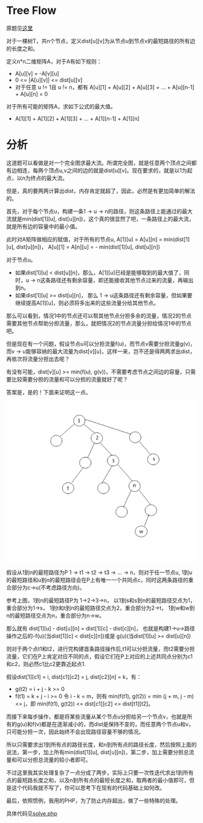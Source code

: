 # Tree Flow
原题见[这里](https://www.hackerrank.com/challenges/tree-flow/problem)

对于一棵树T，共n个节点，定义dist[u][v]为从节点u到节点v的最短路径的所有边的长度之和。

定义n*n二维矩阵A，对于A有如下规则：
* A[u][v] = -A[v][u]
* 0 <= |A[u][v]| <= dist[u][v]
* 对于任意 u != 1且 u != n，都有 A[u][1] + A[u][2] + A[u][3] + ... + A[u][n-1] + A[u][n] = 0

对于所有可能的矩阵A，求如下公式的最大值。
* A[1][1] + A[1][2] + A[1][3] + ... + A[1][n-1] + A[1][n]

# 分析
这道题可以看做是对一个完全图求最大流。所谓完全图，就是任意两个顶点之间都有边相连，每两个顶点u,v之间的边的就是dist[u][v]。现在要求的，就是以1为起点，以n为终点的最大流。

但是，真的要两两计算出dist，内存肯定就超了，因此，必然是有更加简单的解法的。

首先，对于每个节点u，构建一条1 -> u -> n的路径，则这条路径上能通过的最大流就是min(dist[1][u], dist[u][n])，这个真的很显然了吧，一条路径上的最大流，就是所有边的容量中的最小值。

此时对A矩阵做相应的赋值，对于所有的节点u, A[1][u] = A[u][n] = min(dist[1][u], dist[u][n])， A[u][1] = A[n][u] = - min(dist[1][u], dist[u][n])

对于节点u。
* 如果dist[1][u] < dist[u][n]，那么，A[1][u]已经是能够取到的最大值了，同时，u -> n这条路径还有剩余容量，即还能接收其他节点过来的流量，再输出到n。
* 如果dist[1][u] >= dist[u][n]， 那么 1 -> u这条路径还有剩余容量，但如果要继续提高A[1][u]，则必须将多出来的这些流量分给其他节点。

那么可以看到，情况1中的节点还可以帮其他节点分担多余的流量，情况2的节点需要其他节点帮助分担流量，那么，就把情况2的节点流量分担给情况1中的节点吧。

但是现在有一个问题，假设节点u可以分担流量f(u)，而节点v需要分担流量g(v)，而v -> u能够容纳的最大流量为dist[v][u]，这样一来，岂不还是得两两求出dist，再依次将流量分担出去呢？

有没有可能，dist[v][u] >= min(f(u), g(v))，不需要考虑节点之间边的容量，只需要比较需要分担的流量和可以分担的流量就好了呢？

答案是，是的！下面来证明这一点。

![这是一棵树](./tree.png)

假设从1到n的最短路径为P 1 -> t1 -> t2 -> t3 -> ... -> n，则对于任一节点u, 1到u的最短路径和u到n的最短路径会在P上有唯一一个共同点c，同时这两条路径的重合部分为c->u(不考虑路径方向)。

参考上图，1到n的最短路径P为 1->2->3->n， 以1到s和s到n的最短路径交点为1，重合部分为1->s， 1到t和t到n的最短路径交点为2，重合部分为2->t， 1到w和w到n的最短路径交点为n，重合部分为n->w。

那么就有 dist[1][u] - dist[u][n] = dist[1][c] - dist[c][n]， 也就是构建1->u->路径操作之后的-f(u)(当dist[1][c] < dist[c][n])或是 g(u)(当dist[1][u] >= dist[u][n])

则对于两个点t1和t2，进行完构建首条路径操作后,t1可以分担流量，而t2需要分担流量，它们在P上肯定对应不同的点，假设它们在P上对应的上述共同点分别为c1和c2，则必然c1比c2更靠近起点1.

假设dist[1][c1] = i, dist[c1][c2] = j, dist[c2][n] = k，有：
* g(t2) = i + j - k >= 0
* f(t1) = k + j - i >= 0
令 i - k = m，则有 min(f(t1), g(t2)) = min (j + m, j - m) <= j，即 min(f(t1), g(t2)) <= dist[c1][c2] <= dist[t1][t2]。

而接下来每步操作，都是将某些流量从某个节点u分担给另一个节点v，也就是所有的g(u)和f(v)都是在逐渐减小的，而dist是保持不变的，而任意两个节点u和v，只可能分担一次，因此始终不会出现路径容量不够的情况。

所以只需要求出1到所有点的路径长度，和n到所有点的路径长度，然后按照上面的说法，第一步，加上所有min(dist[1][u], dist[u][n])，第二步，加上需要分担总流量和可以分担总流量的较小者即可。

不过这里我其实处理复杂了一点分成了两步，实际上只要一次性迭代求出1到所有点的最短路长度之和，以及n到所有点的最短长度之和，取两者的最小值即可，但是这个代码我就不写了，你可以思考下在现有的代码基础上如何改。

最后，依照惯例，我用的PHP，为了防止内存超出，做了一些特殊的处理。

具体代码见[solve.php](./solve.php)